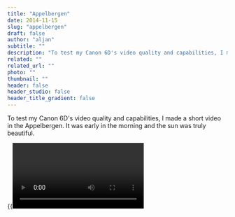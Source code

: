 ```yaml
---
title: "Appelbergen"
date: 2014-11-15
slug: "appelbergen"
draft: false
author: "aljan"
subtitle: ""
description: "To test my Canon 6D's video quality and capabilities, I made a short video in the Appelbergen. It was early in the morning and the sun was truly beautiful."
related: ""
related_url: ""
photo: ""
thumbnail: ""
header: false
header_studio: false
header_title_gradient: false
---
```


To test my Canon 6D's video quality and capabilities, I made a short video in the Appelbergen. It was early in the morning and the sun was truly beautiful.

{{<video url="https://www.youtube.com/embed/T636cwPuEUo">}}
